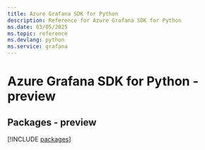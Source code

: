 ```yaml
---
title: Azure Grafana SDK for Python
description: Reference for Azure Grafana SDK for Python
ms.date: 03/05/2025
ms.topic: reference
ms.devlang: python
ms.service: grafana
---
```

# Azure Grafana SDK for Python - preview
## Packages - preview
[!INCLUDE [packages](grafana-index.md)]